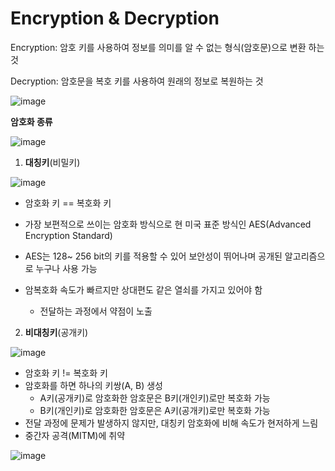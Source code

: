 # Encryption & Decryption 

Encryption: 암호 키를 사용하여 정보를 의미를 알 수 없는 형식(암호문)으로 변환 하는 것

Decryption: 암호문을 복호 키를 사용하여 원래의 정보로 복원하는 것



![image](https://user-images.githubusercontent.com/55429912/125157333-7264e380-e1a5-11eb-9538-31948a2d9f68.png)



**암호화 종류**

![image](https://user-images.githubusercontent.com/55429912/125158287-02f1f280-e1ab-11eb-919a-aaee19f4cedf.png)



1. **대칭키**(비밀키)

![image](https://user-images.githubusercontent.com/55429912/125158882-c627fa80-e1ae-11eb-8590-88c9131711f9.png)

   - 암호화 키 == 복호화 키

   - 가장 보편적으로 쓰이는 암호화 방식으로 현 미국 표준 방식인 AES(Advanced Encryption Standard)

   - AES는 128~ 256 bit의 키를 적용할 수 있어 보안성이 뛰어나며 공개된 알고리즘으로 누구나 사용 가능

   - 암복호화 속도가 빠르지만 상대편도 같은 열쇠를 가지고 있어야 함

     - 전달하는 과정에서 약점이 노출

     

2. **비대칭키**(공개키)

![image](https://user-images.githubusercontent.com/55429912/125158906-f7082f80-e1ae-11eb-9d4c-01d61fee4223.png)

   - 암호화 키 != 복호화 키
   - 암호화를 하면 하나의 키쌍(A, B) 생성
     - A키(공개키)로 암호화한 암호문은 B키(개인키)로만 복호화 가능
     - B키(개인키)로 암호화한 암호문은 A키(공개키)로만 복호화 가능
   - 전달 과정에 문제가 발생하지 않지만, 대칭키 암호화에 비해 속도가 현저하게 느림
   - 중간자 공격(MITM)에 취약

   ![image](https://user-images.githubusercontent.com/55429912/125158156-0769db80-e1aa-11eb-9e0a-9f75199c708d.png)





